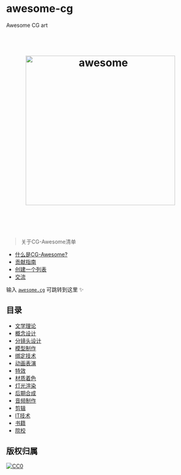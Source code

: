 # awesome-cg
Awesome CG art

<h1 align="center">
	<br>
	<img width="400" src="https://cdn.rawgit.com/sindresorhus/awesome/master/media/logo.svg" alt="awesome">
	<br>
	<br>
	<br>
</h1>

> 关于CG-Awesome清单

- [什么是CG-Awesome?](awesome.md)
- [贡献指南](contributing.md)
- [创建一个列表](create-list.md)
- [交流](http://cgxyz.org)

输入 [`awesome.cg`](https://awesome.cg) 可跳转到这里 ✨

## 目录

- [文学理论](#platforms)
- [概念设计](#programming-languages)
- [分镜头设计](#storyboard)
- [模型制作](#front-end-development)
- [绑定技术](#back-end-development)
- [动画表演](#computer-science)
- [特效](#vfx)
- [材质着色](#shader)
- [灯光渲染](#lighting-render)
- [后期合成](#composer)
- [音频制作](#audio)
- [剪辑](#editor)
- [IT技术](#it)
- [书籍](#book)
- [院校](#school)

## 版权归属

[![CC0](http://mirrors.creativecommons.org/presskit/buttons/88x31/svg/cc-zero.svg)](https://creativecommons.org/publicdomain/zero/1.0/)
